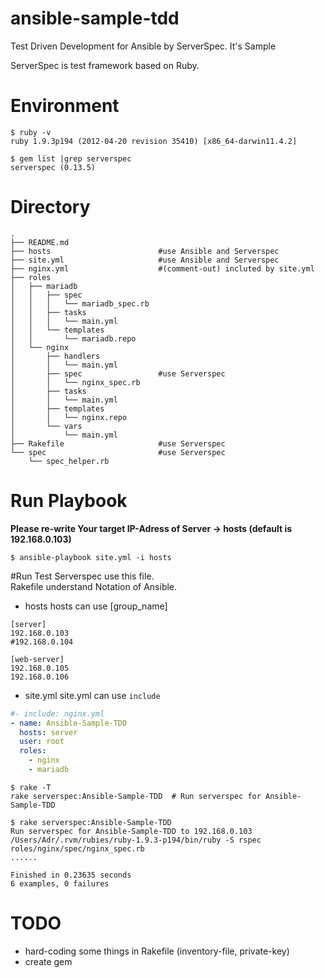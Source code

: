 ansible-sample-tdd
==================

Test Driven Development for Ansible  by ServerSpec. It's Sample

ServerSpec is test framework based on Ruby.

# Environment

```
$ ruby -v
ruby 1.9.3p194 (2012-04-20 revision 35410) [x86_64-darwin11.4.2]

$ gem list |grep serverspec
serverspec (0.13.5)

```

# Directory

```
.
├── README.md
├── hosts                        #use Ansible and Serverspec
├── site.yml                     #use Ansible and Serverspec
├── nginx.yml                    #(comment-out) incluted by site.yml
├── roles
│   ├── mariadb
│   │   ├── spec
│   │   │   └── mariadb_spec.rb
│   │   ├── tasks
│   │   │   └── main.yml
│   │   └── templates
│   │       └── mariadb.repo
│   └── nginx
│       ├── handlers
│       │   └── main.yml
│       ├── spec                 #use Serverspec
│       │   └── nginx_spec.rb
│       ├── tasks
│       │   └── main.yml
│       ├── templates
│       │   └── nginx.repo
│       └── vars
│           └── main.yml
├── Rakefile                     #use Serverspec
└── spec                         #use Serverspec 
    └── spec_helper.rb
```

# Run Playbook

**Please re-write Your target IP-Adress of Server -> hosts (default is 192.168.0.103)**

```
$ ansible-playbook site.yml -i hosts
```

#Run Test
Serverspec use this file.  
Rakefile understand Notation of Ansible.

* hosts
hosts can use [group_name]  
```hosts
[server]
192.168.0.103
#192.168.0.104

[web-server]
192.168.0.105
192.168.0.106
```

* site.yml
site.yml can use ```include```
```site.yml
#- include: nginx.yml
- name: Ansible-Sample-TDD
  hosts: server
  user: root
  roles:
    - nginx
    - mariadb
```

```
$ rake -T
rake serverspec:Ansible-Sample-TDD  # Run serverspec for Ansible-Sample-TDD

$ rake serverspec:Ansible-Sample-TDD
Run serverspec for Ansible-Sample-TDD to 192.168.0.103
/Users/Adr/.rvm/rubies/ruby-1.9.3-p194/bin/ruby -S rspec roles/nginx/spec/nginx_spec.rb
......

Finished in 0.23635 seconds
6 examples, 0 failures
```

# TODO

* hard-coding some things in Rakefile (inventory-file, private-key)
* create gem
